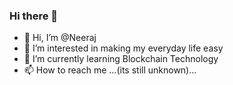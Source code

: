 ### Hi there 👋
- 👋 Hi, I’m @Neeraj
- 👀 I’m interested in making my everyday life easy
- 🌱 I’m currently learning Blockchain Technology
- 📫 How to reach me ...(its still unknown)...

